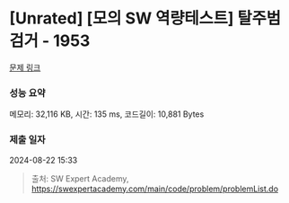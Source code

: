 # [Unrated] [모의 SW 역량테스트] 탈주범 검거 - 1953 

[문제 링크](https://swexpertacademy.com/main/code/problem/problemDetail.do?contestProbId=AV5PpLlKAQ4DFAUq) 

### 성능 요약

메모리: 32,116 KB, 시간: 135 ms, 코드길이: 10,881 Bytes

### 제출 일자

2024-08-22 15:33



> 출처: SW Expert Academy, https://swexpertacademy.com/main/code/problem/problemList.do